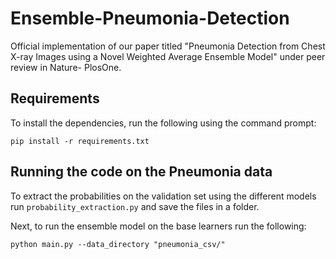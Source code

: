 # Ensemble-Pneumonia-Detection

Official implementation of our paper titled "Pneumonia Detection from Chest X-ray Images using a Novel Weighted Average Ensemble Model" under peer review in Nature- PlosOne.

## Requirements

To install the dependencies, run the following using the command prompt:

`pip install -r requirements.txt`

## Running the code on the Pneumonia data
To extract the probabilities on the validation set using the different models run `probability_extraction.py` and save the files in a folder.

Next, to run the ensemble model on the base learners run the following:

`python main.py --data_directory "pneumonia_csv/"`
